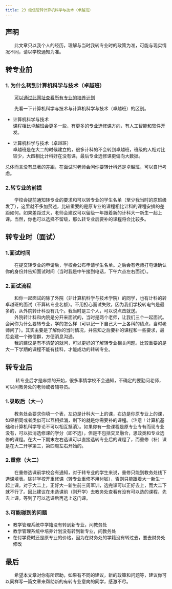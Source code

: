 ```yaml
---
title: 23 级信管转计算机科学与技术（卓越班）
---
```


## 声明

&emsp;&emsp;此文章只以我个人的经历，理解与当时我转专业时的政策为准，可能与现实情况不同，请以学校通知为准。

## 转专业前

### 1. 为什么转到计算机科学与技术（卓越班）

&emsp;&emsp;[可以通过此网址查看所有专业的培养计划](https://jwc.shiep.edu.cn/239/list.htm)

&emsp;&emsp;先看一下计算机科学与技术与计算机科学与技术（卓越班）的区别。

- 计算机科学与技术  
   课程相比卓越班会更多一些，有更多的专业选修课方向，有人工智能和软件开发。

- 计算机科学与技术（卓越班）  
   卓越班是在大二的时候建立的，很多计科的不会转到卓越班，班级的人相对比较少，大四相比计科好在没有课，最后专业选修课更偏向大数据。

总体而言没有显著的差距，在面试时老师会问你要转计科还是卓越班，可以自行考虑。

### 2.转专业的前提

&emsp;&emsp;学校会提前通知转专业的要求和可以转专业的学生名单（至少我当时的原班级发了），这里就不多加赘述，比较重要的是原专业的课程相比计科的课程安排的差距如何。如果差距过大，老师会建议可以留级一年跟着新的计科大一新生一起上课。当然，你也可以选择不留级，那么转专业后要补的课程将会比较多。

## 转专业时（面试）

### 1.面试时间

&emsp;&emsp;在提交转专业的申请后，学校会公布申请学生名单。之后会有老师打电话确认你的身份并告知面试时间（当时我是中午接到电话，下午六点左右面试）。

### 2.面试流程

&emsp;&emsp;和你一起面试的除了外院（非计算机科学与技术学院）的同学，也有计科的转卓越班的面试（不算转专业名额）。不用担心面试失败，因为我们学校转电气是最多的，从外院转计科没有几个。我当时是三个人，可以说点击就送。  
&emsp;&emsp;外院转计科和内院是分开来面试的，当时是两个老师，让我们三个一起面试。会问你为什么要转专业，学的怎么样（可以记一下自己大一上各科的绩点，当时老师问了）。其实主要是了解你的当时情况，并告知之后要补的课程和一些要求，最后会建一个微信群，方便消息沟通。  
&emsp;&emsp;我的建议是有不清楚的就问，可以更好的了解转专业相关问题。比较重要的是大一下学期的课程不能有挂科，才能成功的转转专业。

## 转专业后

&emsp;&emsp; 转专业后才是麻烦的开始，很多事情学校不会通知，不确定的要勤问老师，可以问教务处的老师或者辅导员。

### 1.录取后（大一）

&emsp;&emsp;教务处会要求你填一个表，左边是计科大一上的课，右边是你原专业上的课，如果相同或者类似可以互相抵消，剩下的就是你需要补的课程。（注意！计算机基础和计算机科学导论不可以相互抵消）。如果你有一些课程是原专业专有而现专业没有，可以抵消选修课的学分（即不选），但是不包括交叉融合，思政类和专业选修的课程。在大一下期末左右选课可以直接选转专业后的课程了，而重修（补）课是在大二开学第三，第四周左右开始的。

### 2.重修（大二）

&emsp;&emsp;在重修选课前学校会有通知，对于转专业的学生来说，重修只能到教务处线下选课填表。除非学校开重修课（转专业重修不用付钱），否则只能跟着大一新生一起上课。对于大二上，正好大一新生前三周军训，选完课可以正好去上，而大二下就不行了。因此建议在未选课前（刚开学）去教务处查看有没有可以选的课程，先去上课，等到了可以选课后再选上这门课。

### 3.可能碰到的问题

- 教学管理系统中学籍没有转到新专业，问教务处
- 教学管理系统中培养计划没有转到新专业，问教务处
- 在付学费时还是原专业的价格，因为在财务处的学籍没有转过去，要去财务处修改

## 最后

&emsp;&emsp;希望本文章对你有所帮助，如果有不同的建议，新的政策和问题等，建议你可以同样写一篇文章来帮助新的有转专业意向的同学，感激不尽。
